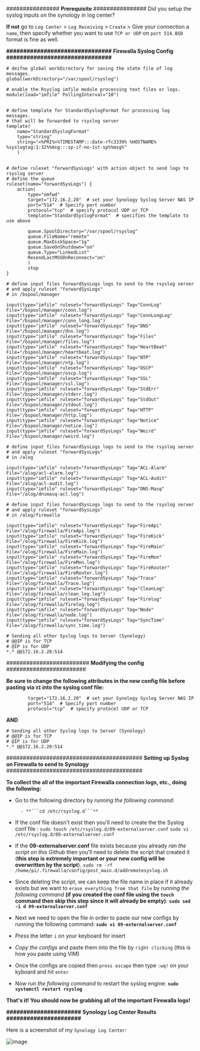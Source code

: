 ################
**Prerequisite**
################
Did you setup the syslog inputs on the synology in log center? 

**If not** go to `Log Center` > `Log Receiving` > `Create` > Give your  connection a `name`, then specify whether you want to use `TCP or UDP` on `port 514`. `BSD` format is fine as well. 


**###############################**
**Firewalla Syslog Config**
**###############################**
```
# deifne global workDirectory for saving the state file of log messages.
global(workDirectory="/var/spool/rsyslog")

# enable the Rsyslog imfile module processing text files or logs.
module(load="imfile" PollingInterval="10")


# define template for StandardSyslogFormat for processing log messages.
# that will be forwarded to rsyslog server
template(
    name="StandardSyslogFormat"
    type="string"
    string="<%PRI%>%TIMESTAMP:::date-rfc3339% %HOSTNAME% %syslogtag:1:32%%msg:::sp-if-no-1st-sp%%msg%"
    )


# define ruleset "forwardSysLogs" with action object to send logs to rsyslog server
# define the queue
ruleset(name="forwardSysLogs") {
    action(
        type="omfwd"
        target="172.16.2.20"  # set your Synology Syslog Server NAS IP
        port="514"  # Specify port number
        protocol="tcp"  # specify protocol UDP or TCP
        template="StandardSyslogFormat"  # specifies the template to use above

        queue.SpoolDirectory="/var/spool/rsyslog"
        queue.FileName="remote"
        queue.MaxDiskSpace="1g"
        queue.SaveOnShutdown="on"
        queue.Type="LinkedList"
        ResendLastMSGOnReconnect="on"
        )
        stop
}

# define input files forwardSysLogs logs to send to the rsyslog server
# and apply ruleset "forwardSysLogs" 
# in /bspool/manager

input(type="imfile" ruleset="forwardSysLogs" Tag="ConnLog" File="/bspool/manager/conn.log")
input(type="imfile" ruleset="forwardSysLogs" Tag="ConnLongLog" File="/bspool/manager/conn_long.log")
input(type="imfile" ruleset="forwardSysLogs" Tag="DNS" File="/bspool/manager/dns.log")
input(type="imfile" ruleset="forwardSysLogs" Tag="Files" File="/bspool/manager/files.log")
input(type="imfile" ruleset="forwardSysLogs" Tag="HeartBeat" File="/bspool/manager/heartbeat.log")
input(type="imfile" ruleset="forwardSysLogs" Tag="NTP" File="/bspool/manager/ntp.log")
input(type="imfile" ruleset="forwardSysLogs" Tag="OSCP" File="/bspool/manager/oscp.log")
input(type="imfile" ruleset="forwardSysLogs" Tag="SSL" File="/bspool/manager/ssl.log")
input(type="imfile" ruleset="forwardSysLogs" Tag="StdErr" File="/bspool/manager/stderr.log")
input(type="imfile" ruleset="forwardSysLogs" Tag="StdOut" File="/bspool/manager/stdout.log")
input(type="imfile" ruleset="forwardSysLogs" Tag="HTTP" File="/bspool/manager/http.log")
input(type="imfile" ruleset="forwardSysLogs" Tag="Notice" File="/bspool/manager/notice.log")
input(type="imfile" ruleset="forwardSysLogs" Tag="Weird" File="/bspool/manager/weird.log")

# define input files forwardSysLogs logs to send to the rsyslog server
# and apply ruleset "forwardSysLogs" 
# in /alog

input(type="imfile" ruleset="forwardSysLogs" Tag="ACL-Alarm" File="/alog/acl-alarm.log")
input(type="imfile" ruleset="forwardSysLogs" Tag="ACL-Audit" File="/alog/acl-audit.log")
input(type="imfile" ruleset="forwardSysLogs" Tag="DNS-Masq" File="/alog/dnsmasq-acl.log")

# define input files forwardSysLogs logs to send to the rsyslog server
# and apply ruleset "forwardSysLogs" 
# in /alog/firewalla

input(type="imfile" ruleset="forwardSysLogs" Tag="FireApi" File="/alog/firewalla/FireApi.log")
input(type="imfile" ruleset="forwardSysLogs" Tag="FireKick" File="/alog/firewalla/FireKick.log")
input(type="imfile" ruleset="forwardSysLogs" Tag="FireMain" File="/alog/firewalla/FireMain.log")
input(type="imfile" ruleset="forwardSysLogs" Tag="FireMon" File="/alog/firewalla/FireMon.log")
input(type="imfile" ruleset="forwardSysLogs" Tag="FireRouter" File="/alog/firewalla/FireRouter.log")
input(type="imfile" ruleset="forwardSysLogs" Tag="Trace" File="/alog/firewalla/Trace.log")
input(type="imfile" ruleset="forwardSysLogs" Tag="CleanLog" File="/alog/firewalla/clean_log.log")
input(type="imfile" ruleset="forwardSysLogs" Tag="Firelog" File="/alog/firewalla/firelog.log")
input(type="imfile" ruleset="forwardSysLogs" Tag="Node" File="/alog/firewalla/node.log")
input(type="imfile" ruleset="forwardSysLogs" Tag="SyncTime" File="/alog/firewalla/sync_time.log")

# Sending all other Syslog logs to Server (Synology) 
# @@IP is for TCP
# @IP is for UDP
*.* @@172.16.2.20:514
```


#########################
**Modifying the config**
########################

**Be sure to change the following attributes in the new config file before pasting via `VI` into the syslog conf file:**
```
        target="172.16.2.20"  # set your Synology Syslog Server NAS IP
        port="514"  # Specify port number
        protocol="tcp"  # specify protocol UDP or TCP
```
**AND**
```
# Sending all other Syslog logs to Server (Synology) 
# @@IP is for TCP
# @IP is for UDP
*.* @@172.16.2.20:514
```


#########################################
**Setting up Syslog on Firewalla to send to Synology**
#########################################

**To collect the all of the important Firewalla connection logs, etc., doing the following:**

- Go to the following directory by *running the following command*:

        - **```cd /etc/rsyslog.d```**



- If the conf file doesn't exist then you'll need to create the the Syslog conf file :
`sudo touch /etc/rsyslog.d/09-externalserver.conf`
`sudo vi /etc/rsyslog.d/09-externalserver.conf`

- If the **09-externalserver.conf** file exists because you already *ran the script on this Github* then you'll need to delete the script that created it (**this step is extremely important or your new config will be overwritten by the script**). 
`sudo rm -rf /home/pi/.firewalla/config/post_main.d/addremotesyslog.sh`

- Since deleting the script, we can keep the file name in place if it already exists but we want to `erase everything from that file` by *running the following command* **(if you created the conf file using the `touch` command then skip this step since it will already be empty)**:
**```sudo sed -i d 09-externalserver.conf```**

- Next we need to open the file in order to paste our new configs by running the following command:
**```sudo vi 09-externalserver.conf```**

- *Press* the letter `i` on your keyboard for insert

- *Copy the configs* and paste them into the file by `right clicking` (this is how you paste using VIM)

- Once the configs are copied then `press escape` then type `:wq!` on your kyboard and hit `enter`

- Now *run the following command* to restart the syslog engine:
**```sudo systemctl restart rsyslog```**


**That's it! You should now be grabbing all of the important Firewalla logs!**


**######################**
**Synology Log Center Results**
**######################**

Here is a screenshot of my `Synology Log Center`:

![image](https://gist.github.com/assets/14807507/2d91aa25-0aa5-4447-954b-49e9a1515aeb)


